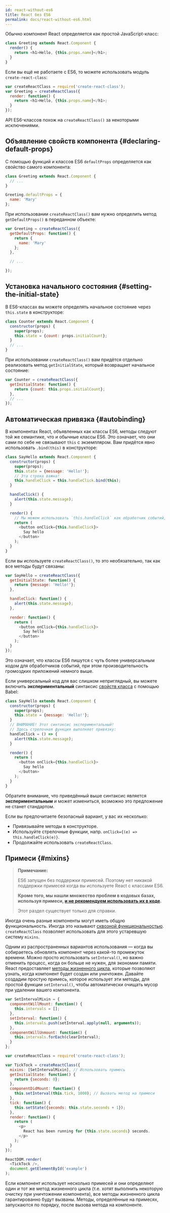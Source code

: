```yaml
---
id: react-without-es6
title: React без ES6
permalink: docs/react-without-es6.html
---
```


Обычно компонент React определяется как простой JavaScript-класс:

```javascript
class Greeting extends React.Component {
  render() {
    return <h1>Hello, {this.props.name}</h1>;
  }
}
```

Если вы ещё не работаете с ES6, то можете использовать модуль `create-react-class`:

```javascript
var createReactClass = require('create-react-class');
var Greeting = createReactClass({
  render: function() {
    return <h1>Hello, {this.props.name}</h1>;
  }
});
```

API ES6-классов похож на `createReactClass()` за некоторыми исключениями.

## Объявление свойств компонента {#declaring-default-props}

С помощью функций и классов ES6 `defaultProps` определяется как свойство самого компонента:

```javascript
class Greeting extends React.Component {
  // ...
}

Greeting.defaultProps = {
  name: 'Mary'
};
```

При использовании `createReactClass()` вам нужно определить метод `getDefaultProps()` в переданном объекте:

```javascript
var Greeting = createReactClass({
  getDefaultProps: function() {
    return {
      name: 'Mary'
    };
  },

  // ...

});
```

## Установка начального состояния {#setting-the-initial-state}

В ES6-классах вы можете определять начальное состояние через `this.state` в конструкторе:

```javascript
class Counter extends React.Component {
  constructor(props) {
    super(props);
    this.state = {count: props.initialCount};
  }
  // ...
}
```

При использовании `createReactClass()` вам придётся отдельно реализовать метод `getInitialState`, который возвращает начальное состояние:

```javascript
var Counter = createReactClass({
  getInitialState: function() {
    return {count: this.props.initialCount};
  },
  // ...
});
```

## Автоматическая привязка {#autobinding}

В компонентах React, объявленных как классы ES6, методы следуют той же семантике, что и обычные классы ES6. Это означает, что они сами по себе не связывают `this` с экземпляром. Вам придётся явно использовать `.bind(this)` в конструкторе:

```javascript
class SayHello extends React.Component {
  constructor(props) {
    super(props);
    this.state = {message: 'Hello!'};
    // Эта строка важна!
    this.handleClick = this.handleClick.bind(this);
  }

  handleClick() {
    alert(this.state.message);
  }

  render() {
    // Мы можем использовать `this.handleClick` как обработчик событий, потому что он привязан
    return (
      <button onClick={this.handleClick}>
        Say hello
      </button>
    );
  }
}
```

Если вы используете `createReactClass()`, то это необязательно, так как все методы будут связаны:

```javascript
var SayHello = createReactClass({
  getInitialState: function() {
    return {message: 'Hello!'};
  },

  handleClick: function() {
    alert(this.state.message);
  },

  render: function() {
    return (
      <button onClick={this.handleClick}>
        Say hello
      </button>
    );
  }
});
```

Это означает, что классы ES6 пишутся с чуть более универсальным кодом для обработчиков событий, при этом производительность громоздких приложений немного выше.

Если универсальный код для вас слишком неприглядный, вы можете включить **экспериментальный** синтаксис [свойств класса](https://babeljs.io/docs/plugins/transform-class-properties/) с помощью Babel:

```javascript
class SayHello extends React.Component {
  constructor(props) {
    super(props);
    this.state = {message: 'Hello!'};
  }
  // ВНИМАНИЕ! Этот синтаксис экспериментальный!
  // Здесь стрелочная функция выполняет привязку:
  handleClick = () => {
    alert(this.state.message);
  }

  render() {
    return (
      <button onClick={this.handleClick}>
        Say hello
      </button>
    );
  }
}
```

Обратите внимание, что приведённый выше синтаксис является **экспериментальным** и может измениться, возможно это предложение не станет стандартом.

Если вы предпочитаете безопасный вариант, у вас их несколько:

* Привязывайте методы в конструкторе.
* Используйте стрелочные функции, напр. `onClick={(e) => this.handleClick(e)}`.
* Продолжайте использовать `createReactClass`.

## Примеси {#mixins}

>**Примечание:**
>
>ES6 запущен без поддержки примесей. Поэтому нет никакой поддержки примесей когда вы используете React с классами ES6.
>
>**Кроме того, мы нашли множество проблем в кодовых базах, используя примеси, [и не рекомендуем использовать их в коде](/blog/2016/07/13/mixins-considered-harmful.html).**
>
>Этот раздел существует только для справки.

Иногда очень разные компоненты могут иметь общую функциональность. Иногда это называют [cквозной функциональностью](https://en.wikipedia.org/wiki/Cross-cutting_concern). `createReactClass` позволяет использовать для этого устаревшую систему `mixins`.

Одним из распространенных вариантов использования — когда вы собираетесь обновлять компонент через какой-то промежуток времени. Можно просто использовать `setInterval()`, но важно отменить процесс, когда он больше не нужен, для экономии памяти. React предоставляет [методы жизненного цикла](/docs/react-component.html#the-component-lifecycle), которые позволяют узнать, когда компонент будет создан или уничтожен. Давайте создадим простую примесь, которое использует эти методы, для простой функции `setInterval()`, чтобы автоматически очищать мусор при удалении вашего компонента.

```javascript
var SetIntervalMixin = {
  componentWillMount: function() {
    this.intervals = [];
  },
  setInterval: function() {
    this.intervals.push(setInterval.apply(null, arguments));
  },
  componentWillUnmount: function() {
    this.intervals.forEach(clearInterval);
  }
};

var createReactClass = require('create-react-class');

var TickTock = createReactClass({
  mixins: [SetIntervalMixin], // Использовать примесь
  getInitialState: function() {
    return {seconds: 0};
  },
  componentDidMount: function() {
    this.setInterval(this.tick, 1000); // Вызвать метод на примеси
  },
  tick: function() {
    this.setState({seconds: this.state.seconds + 1});
  },
  render: function() {
    return (
      <p>
        React has been running for {this.state.seconds} seconds.
      </p>
    );
  }
});

ReactDOM.render(
  <TickTock />,
  document.getElementById('example')
);
```

Если компонент использует несколько примесей и они определяют один и тот же метод жизненного цикла (т.е. хотят выполнить некоторую очистку при уничтожении компонента), все методы жизненного цикла гарантированно будут вызваны. Методы, определённые на примесях, запускаются по порядку, после вызова метода на компоненте.
